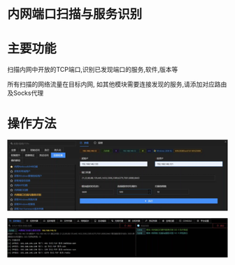 # 内网端口扫描与服务识别

# 主要功能
扫描内网中开放的TCP端口,识别已发现端口的服务,软件,版本等 

所有扫描的网络流量在目标内网, 如其他模块需要连接发现的服务,请添加对应路由及Socks代理

# 操作方法
![1624006000678-a9611568-1ee6-4fd7-9950-304b1ec64af5.webp](./img/s2kFI-yYTOtPnlns/1624006000678-a9611568-1ee6-4fd7-9950-304b1ec64af5-030369.webp)

![1624006053110-fd0bb701-16f1-4d4a-9831-2f63b422d2ec.webp](./img/s2kFI-yYTOtPnlns/1624006053110-fd0bb701-16f1-4d4a-9831-2f63b422d2ec-012798.webp)


